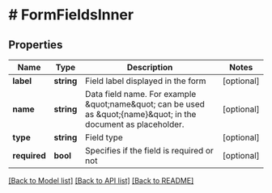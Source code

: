 # # FormFieldsInner

## Properties

Name | Type | Description | Notes
------------ | ------------- | ------------- | -------------
**label** | **string** | Field label displayed in the form | [optional]
**name** | **string** | Data field name. For example \&quot;name\&quot; can be used as \&quot;{name}\&quot; in the document as placeholder. | [optional]
**type** | **string** | Field type | [optional]
**required** | **bool** | Specifies if the field is required or not | [optional]

[[Back to Model list]](../../README.md#models) [[Back to API list]](../../README.md#endpoints) [[Back to README]](../../README.md)
